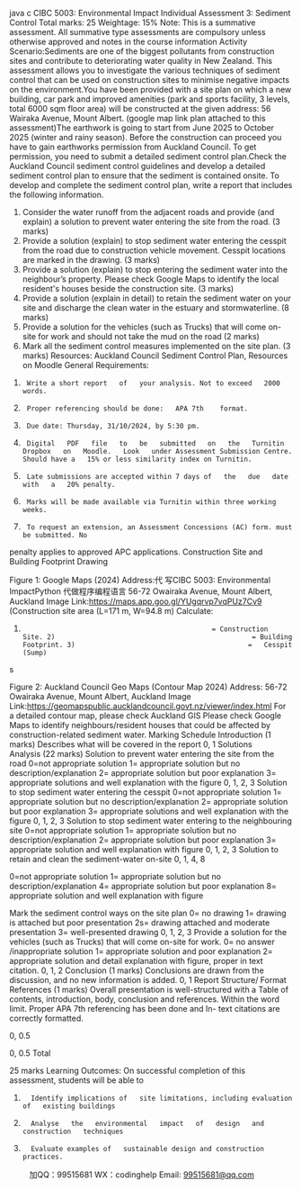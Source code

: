 java c
CIBC 5003: Environmental Impact
Individual Assessment 3: Sediment Control
Total marks: 25 Weightage: 15%
Note:   This   is   a   summative   assessment.   All   summative   type   assessments   are   compulsory   unless otherwise approved and notes in the course   information
Activity Scenario:Sediments    are    one    of    the    biggest    pollutants    from    construction    sites      and      contribute    to   deteriorating   water   quality   in New   Zealand.   This   assessment   allows   you   to   investigate   the   various   techniques   of sediment   control   that   can   be   used   on   construction   sites   to   minimise   negative impacts on the environment.You have been provided with   a   site   plan   on   which   a   new   building,   car   park   and   improved   amenities (park and sports facility, 3 levels, total 6000 sqm   floor   area) will be constructed   at   the given address: 56 Wairaka Avenue, Mount Albert. (google map link  plan attached   to this assessment)The earthwork is going to start from June 2025 to   October   2025   (winter   and rainy   season).   Before the construction can proceed you have to gain earthworks permission from Auckland   Council. To get permission, you need to submit a detailed   sediment control plan.Check   the   Auckland   Council   sediment   control   guidelines   and   develop   a   detailed   sediment   control   plan   to   ensure   that   the   sediment   is   contained   onsite.   To   develop   and   complete   the   sediment control plan, write a report that includes the following   information.
1.    Consider the water runoff   from the adjacent roads and provide (and explain) a solution to   prevent water entering the site from the road.   (3 marks)
2.    Provide a solution (explain) to stop sediment water entering the cesspit from the road due   to construction vehicle movement. Cesspit locations are marked in the drawing. (3 marks)
3.    Provide    a   solution   (explain)   to   stop   entering   the   sediment   water   into   the   neighbour’s   property.   Please   check   Google   Maps   to   identify   the   local   resident's   houses   beside   the   construction site. (3 marks)
4.    Provide    a    solution    (explain    in    detail)    to   retain   the    sediment   water    on   your    site   and   discharge   the   clean   water   in   the   estuary   and   stormwaterline. (8   marks)
5.    Provide   a   solution   for the vehicles   (such   as   Trucks) that   will   come   on-site   for   work   and   should not take the mud on the road (2 marks)
6.    Mark all the sediment control measures   implemented   on   the   site plan.   (3   marks)
Resources:
Auckland Council   Sediment Control Plan,   Resources on Moodle
General Requirements:
1)      Write a short report   of   your analysis. Not to exceed   2000   words.
2)      Proper referencing should be done:   APA 7th    format.
3)      Due date: Thursday, 31/10/2024, by 5:30 pm.
4)      Digital   PDF   file   to   be   submitted   on   the   Turnitin   Dropbox   on   Moodle.   Look   under Assessment Submission Centre. Should have a   15% or less similarity index on Turnitin.
5)      Late submissions are accepted within 7 days of   the   due   date   with   a   20% penalty.
6)      Marks will be made available via Turnitin within three working weeks.
7)      To request an extension, an Assessment Concessions (AC) form. must be submitted. No
penalty applies to approved APC applications.
Construction Site and Building Footprint Drawing

Figure   1: Google Maps (2024) Address:代 写CIBC 5003: Environmental ImpactPython
代做程序编程语言 56-72 Owairaka Avenue, Mount Albert, Auckland
Image   Link:https://maps.app.goo.gl/YUgqrvp7vqPUz7Cv9   (Construction   site   area   (L=171 m,   W=94.8   m)
Calculate:
1)                                                    = Construction   Site. 2)                                                 = Building   Footprint. 3)                                           =   Cesspit   (Sump)
s

Figure 2: Auckland Council Geo Maps (Contour Map 2024) Address:   56-72   Owairaka   Avenue, Mount Albert, Auckland
Image Link:https://geomapspublic.aucklandcouncil.govt.nz/viewer/index.html
               For a detailed contour map, please check Auckland   GIS
               Please check Google Maps to identify neighbours/resident houses that could be affected by   construction-related sediment water.
Marking Schedule
Introduction   (1 marks)
Describes what will be covered in the report
0,   1
Solutions   
Analysis   (22
marks)
Solution to prevent   water entering the site   from   the road
0=not appropriate   solution
1= appropriate   solution   but   no   description/explanation
2= appropriate solution but poor explanation
3= appropriate solutions and well   explanation   with the   figure
0,   1,   2,   3
Solution to stop sediment water   entering   the   cesspit
0=not appropriate   solution
1= appropriate   solution   but   no   description/explanation
2= appropriate solution but poor explanation
3= appropriate solutions and well   explanation   with the   figure
0,   1,   2,   3
Solution to stop sediment water   entering to   the   neighbouring site
0=not appropriate   solution
1= appropriate   solution   but   no   description/explanation
2= appropriate solution but poor explanation
3= appropriate solution and well   explanation with   figure
0,   1,   2,   3
Solution to retain and clean the   sediment-water   on-site
0,   1,   4,   8
   
0=not appropriate   solution
1= appropriate   solution   but   no   description/explanation
4= appropriate solution but poor explanation
8= appropriate solution and well   explanation with   figure
   
Mark the sediment control ways on the   site plan
0= no   drawing
1= drawing   is   attached   but   poor   presentation
2s= drawing attached and moderate presentation
3= well-presented   drawing
0,   1,   2,   3
Provide a solution for   the vehicles   (such   as   Trucks) that will come on-site for work.
0= no   answer   /inappropriate   solution
1= appropriate solution and poor   explanation
2= appropriate solution   and   detail   explanation
with figure, proper in   text citation.
0,   1,   2
Conclusion   (1
marks)
Conclusions are drawn from the   discussion,   and
no new information is   added.
0,   1
Report
Structure/
Format   
References   (1
marks)
Overall presentation is well-structured with a
Table of   contents, introduction, body, conclusion
and references. Within the word limit.
Proper APA 7th   referencing has been done and In-
text citations are correctly   formatted.
   
0,   0.5
   
   
0,   0.5
Total
   
25 marks
Learning Outcomes:
On successful completion of   this assessment, students will be   able to
1.       Identify implications of   site limitations, including evaluation of   existing buildings
2.       Analyse   the   environmental   impact   of   design   and   construction   techniques
3.       Evaluate examples of   sustainable design and construction practices.

         
加QQ：99515681  WX：codinghelp  Email: 99515681@qq.com
